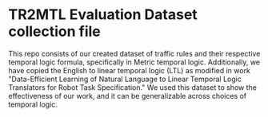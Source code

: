 # TR2MTL Evaluation Dataset collection file
This repo consists of our created dataset of traffic rules and their respective temporal logic formula, specifically in Metric temporal logic.
Additionally, we have copied the English to linear temporal logic (LTL) as modified in work "Data-Efficient Learning of Natural Language to Linear Temporal Logic Translators for Robot Task Specification."
We used this dataset to show the effectiveness of our work, and it can be generalizable across choices of temporal logic.

